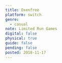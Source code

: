```yaml
---
title: Oxenfree
platform: switch
genre:
  - casual
note: Limited Run Games
digital: false
physical: true
guide: false
pending: false
posted: 2018-11-17
---
```

